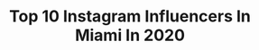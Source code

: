 ---
title: Top 10 Instagram Influencers In Miami In 2020
description: >-
  Find top Instagram influencers in Miami in 2020. Most popular hashtags: #miami #love #florida.
platform: Instagram
hits: 5243
text_top: Identify the best Instagram influencers on inBeat.
text_bottom: Our platform aggregates 5243 Instagram influencers like this in Miami, United States for you to pitch.
profiles:
  - username: "alienxboyz"
    fullname: >-
      ALIEN BOYZ
    bio: >-
      #🇺🇸 Miami
    location: "United States"
    followers: 238949
    engagement: 883
    commentsToLikes: 0.024282
    id: ck0u9hqxl9was0i19l3pzz9ah
    verified: false
    hashtags: "#latino, #love, #comment, #valentines"
  - username: "joshwolff_"
    fullname: >-
      
    bio: >-
      Miami
    location: "United States"
    followers: 5655
    engagement: 5636
    commentsToLikes: 0.036419
    id: ck14jx8w7mnch0i19ifnjmy6z
    verified: false
    hashtags: "#linkinbio"
  - username: "lauravelandiaaa"
    fullname: >-
      Laura Velandia ♡
    bio: >-
      miami
    location: "United States"
    followers: 11802
    engagement: 1014
    commentsToLikes: 0.038364
    id: ckf5n9uqwxbrq0j23am3pjcgw
    verified: false
    hashtags: ""
  - username: "stefruiz"
    fullname: >-
      Estefania Ruiz.
    bio: >-
      miami.
    location: "United States"
    followers: 18984
    engagement: 261
    commentsToLikes: 0.070237
    id: ckap27s5dxqus0i78690fygaa
    verified: false
    hashtags: "#premiosjuventud2020, #datenight, #worldsmileday, #kamacuzzies"
  - username: "jakemcgee"
    fullname: >-
      Jake McGee
    bio: >-
      Miami
    location: "United States"
    followers: 10856
    engagement: 712
    commentsToLikes: 0.050223
    id: ck5cdtv84jrqp0i1191sqdclx
    verified: true
    hashtags: "#youngvangogh, #paintingwiththepros, #jakelovesthekids, #athleteand"
  - username: "alejandroleech"
    fullname: >-
      Alejandro Lee
    bio: >-
      #miami
    location: "United States"
    followers: 31233
    engagement: 208
    commentsToLikes: 0.031819
    id: ck5znh2fsog840i14fno4gwn9
    verified: false
    hashtags: "#miami, #makeupbymario, #makeup, #miamiphotography"
  - username: "cmahecha32"
    fullname: >-
      Cesar MMdina
    bio: >-
      SAP MDM Consultant 👨🏻‍💻📊📈⚜️Living in 💫Downtown Miami ⚜️
    location: "United States"
    followers: 2237
    engagement: 1181
    commentsToLikes: 0.069407
    id: ckap3muse3o6j0i78sl0e4z32
    verified: false
    hashtags: "#sunset, #fitness, #miamibeach, #instagood"
  - username: "rachgutt"
    fullname: >-
      Rachel Guttman
    bio: >-
      miami
    location: "United States"
    followers: 13785
    engagement: 496
    commentsToLikes: 0.045894
    id: ck134y1n6yqtu0i19e2xj8rv4
    verified: false
    hashtags: "#bumble, #bumblehoney, #happybdaysharice"
  - username: "thelifeofcarinaa"
    fullname: >-
      Carina Coria
    bio: >-
      miami
    location: "United States"
    followers: 5152
    engagement: 3275
    commentsToLikes: 0.048789
    id: ckaoxzgucff090i78v169s45d
    verified: false
    hashtags: "#pltxmiami"
  - username: "malaamante"
    fullname: >-
      Tiffany Giraldo
    bio: >-
      Miami
    location: "United States"
    followers: 9336
    engagement: 1426
    commentsToLikes: 0.021227
    id: ck13axqwyspc50i19kwb0un28
    verified: false
    hashtags: ""
---